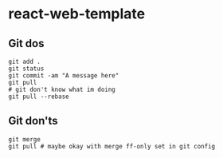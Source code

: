 # react-web-template

## Git dos

    git add .
    git status
    git commit -am "A message here"
    git pull
    # git don't know what im doing
    git pull --rebase

## Git don'ts

    git merge
    git pull # maybe okay with merge ff-only set in git config
    

